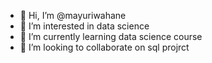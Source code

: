 - 👋 Hi, I’m @mayuriwahane
- 👀 I’m interested in data science
- 🌱 I’m currently learning data science course
- 💞️ I’m looking to collaborate on sql projrct



